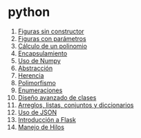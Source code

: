 # python
1. [Figuras sin constructor]()
2. [Figuras con parámetros]()
3. [Cálculo de un polinomio]()
4. [Encapsulamiento]()
5. [Uso de Numpy]()
6. [Abstracción]()
7. [Herencia]()
8. [Polimorfismo]()
9. [Enumeraciones]()
10. [Diseño avanzado de clases]()
13. [Arreglos, listas, conjuntos y diccionarios]()
14. [Uso de JSON]()
15. [Introducción a Flask]()
16. [Manejo de Hilos]()

